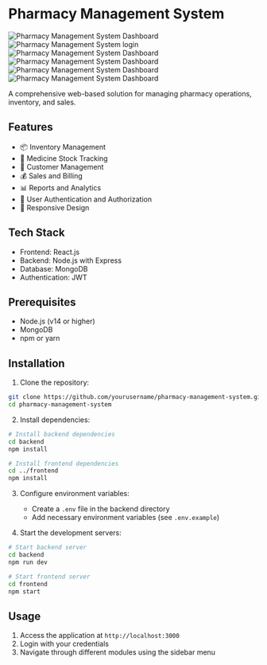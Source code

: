 # Pharmacy Management System

![Pharmacy Management System Dashboard](images/dashboard.png)
![Pharmacy Management System login](images/login.png)
![Pharmacy Management System Dashboard](images/user.png)
![Pharmacy Management System Dashboard](images/medicine.png)
![Pharmacy Management System Dashboard](images/report.png)
![Pharmacy Management System Dashboard](images/profile.png)

A comprehensive web-based solution for managing pharmacy operations, inventory, and sales.

## Features

- 📦 Inventory Management
- 💊 Medicine Stock Tracking
- 👥 Customer Management
- 💰 Sales and Billing
- 📊 Reports and Analytics
- 🔐 User Authentication and Authorization
- 📱 Responsive Design

## Tech Stack

- Frontend: React.js
- Backend: Node.js with Express
- Database: MongoDB
- Authentication: JWT

## Prerequisites

- Node.js (v14 or higher)
- MongoDB
- npm or yarn

## Installation

1. Clone the repository:
```bash
git clone https://github.com/yourusername/pharmacy-management-system.git
cd pharmacy-management-system
```

2. Install dependencies:
```bash
# Install backend dependencies
cd backend
npm install

# Install frontend dependencies
cd ../frontend
npm install
```

3. Configure environment variables:
   - Create a `.env` file in the backend directory
   - Add necessary environment variables (see `.env.example`)

4. Start the development servers:
```bash
# Start backend server
cd backend
npm run dev

# Start frontend server
cd frontend
npm start
```

## Usage

1. Access the application at `http://localhost:3000`
2. Login with your credentials
3. Navigate through different modules using the sidebar menu




